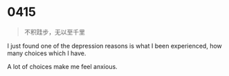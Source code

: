 # 0415
> 不积跬步，无以至千里

I just found one of the depression reasons is what I been experienced, how many choices which I have.

A lot of choices make me feel anxious.

